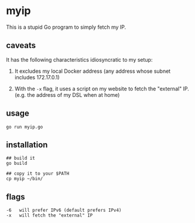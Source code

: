 # myip

This is a stupid Go program to simply fetch my IP.

## caveats

It has the following characteristics idiosyncratic to my setup:

1. It excludes my local Docker address (any address whose subnet includes 172.17.0.1)

2. With the `-x` flag, it uses a script on my website to fetch the "external" IP.  (e.g. the address of my DSL when at home)

## usage

```
go run myip.go
```

## installation

```
## build it
go build

## copy it to your $PATH
cp myip ~/bin/
```

## flags

```
-6   will prefer IPv6 (default prefers IPv4)
-x   will fetch the "external" IP
```
